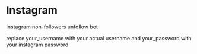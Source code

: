# Instagram
Instagram non-followers unfollow bot

replace your_username with your actual username and your_password with your instagram password
